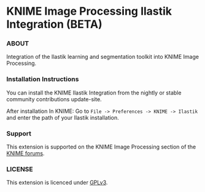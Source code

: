 KNIME Image Processing Ilastik Integration (BETA)
============
### ABOUT
Integration of the Ilastik learning and segmentation toolkit
 into KNIME Image Processing.

### Installation Instructions
You can install the KNIME Ilastik Integration from the nightly or stable community contributions update-site.

After installation In KNIME: Go to ``File -> Preferences -> KNIME -> Ilastik`` and enter the path of your Ilastik installation.

### Support
This extension is supported on the KNIME Image Processing section of the [KNIME forums](https://tech.knime.org/forum/knime-image-processing).

### LICENSE
This extension is licenced under [GPLv3](http://www.gnu.org/licenses/gpl-3.0.en.html).
